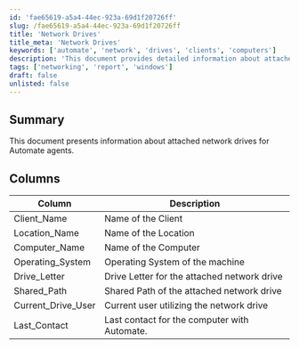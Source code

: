 ```yaml
---
id: 'fae65619-a5a4-44ec-923a-69d1f20726ff'
slug: /fae65619-a5a4-44ec-923a-69d1f20726ff
title: 'Network Drives'
title_meta: 'Network Drives'
keywords: ['automate', 'network', 'drives', 'clients', 'computers']
description: 'This document provides detailed information about attached network drives for ConnectWise Automate agents, including descriptions of key columns such as Client Name, Location Name, Computer Name, and more.'
tags: ['networking', 'report', 'windows']
draft: false
unlisted: false
---
```


## Summary

This document presents information about attached network drives for Automate agents.

## Columns

| Column               | Description                                          |
|---------------------|------------------------------------------------------|
| Client_Name         | Name of the Client                                   |
| Location_Name       | Name of the Location                                 |
| Computer_Name       | Name of the Computer                                 |
| Operating_System     | Operating System of the machine                      |
| Drive_Letter        | Drive Letter for the attached network drive          |
| Shared_Path         | Shared Path of the attached network drive            |
| Current_Drive_User  | Current user utilizing the network drive             |
| Last_Contact        | Last contact for the computer with Automate.        |


